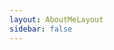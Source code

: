 ```yaml
---
layout: AboutMeLayout
sidebar: false
---
```



<AboutMe lang="en"/>


 
 <Comment lang="en"/> 
 
 
 <Comment lang="en"/> 
 